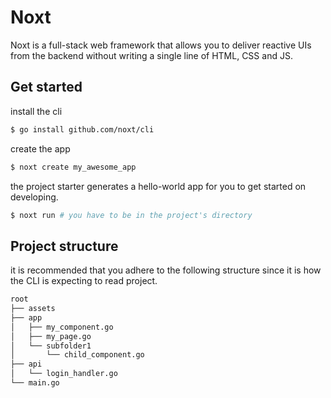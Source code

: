 # Noxt

Noxt is a full-stack web framework that allows you to deliver reactive UIs from the backend without writing a single line of HTML, CSS and JS.

## Get started

install the cli
```bash
$ go install github.com/noxt/cli
```

create the app
```bash
$ noxt create my_awesome_app
```

the project starter generates a hello-world app for you to get started on developing.
```bash
$ noxt run # you have to be in the project's directory
```

## Project structure

it is recommended that you adhere to the following structure since it is how the CLI is expecting to read
project.
```txt
root
├── assets
├── app
│   ├── my_component.go
│   ├── my_page.go
│   └── subfolder1
│       └── child_component.go
├── api
│   └── login_handler.go
└── main.go
```
